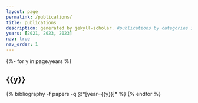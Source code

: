 ```yaml
---
layout: page
permalink: /publications/
title: publications
description: generated by jekyll-scholar. #publications by categories in reversed chronological order. generated by jekyll-scholar.
years: [2021, 2023, 2023]
nav: true
nav_order: 1
---
```

<!-- _pages/publications.md -->
<div class="publications">

{%- for y in page.years %}
  <h2 class="year">{{y}}</h2>
  {% bibliography -f papers -q @*[year={{y}}]* %}
{% endfor %}

</div>
